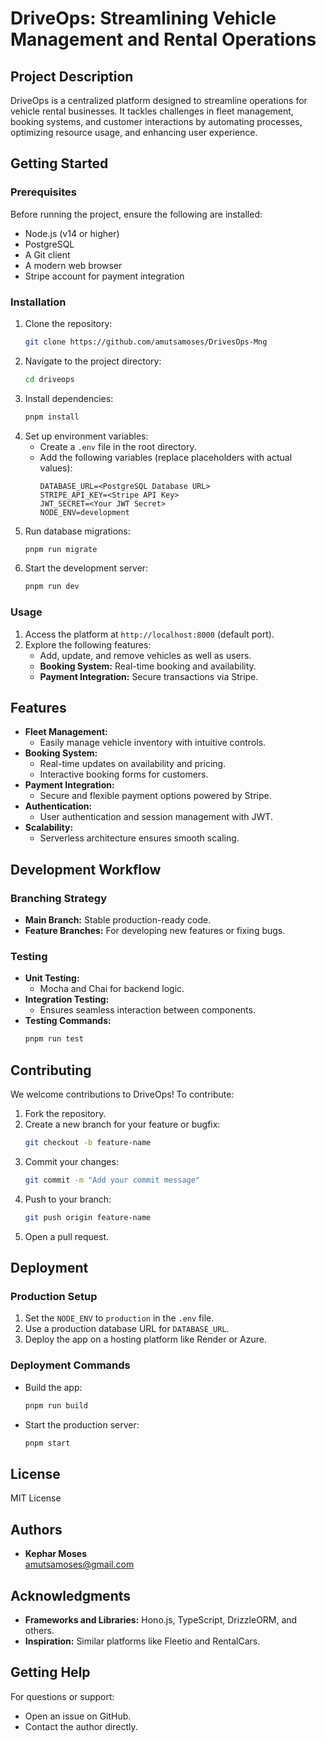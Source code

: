 # DriveOps: Streamlining Vehicle Management and Rental Operations

## Project Description

DriveOps is a centralized platform designed to streamline operations for vehicle rental businesses. It tackles challenges in fleet management, booking systems, and customer interactions by automating processes, optimizing resource usage, and enhancing user experience.

## Getting Started

### Prerequisites

Before running the project, ensure the following are installed:

- Node.js (v14 or higher)
- PostgreSQL
- A Git client
- A modern web browser
- Stripe account for payment integration

### Installation

1. Clone the repository:
   ```bash
   git clone https://github.com/amutsamoses/DrivesOps-Mng
   ```
2. Navigate to the project directory:
   ```bash
   cd driveops
   ```
3. Install dependencies:
   ```bash
   pnpm install
   ```
4. Set up environment variables:
   - Create a `.env` file in the root directory.
   - Add the following variables (replace placeholders with actual values):
     ```env
     DATABASE_URL=<PostgreSQL Database URL>
     STRIPE_API_KEY=<Stripe API Key>
     JWT_SECRET=<Your JWT Secret>
     NODE_ENV=development
     ```
5. Run database migrations:
   ```bash
   pnpm run migrate
   ```
6. Start the development server:
   ```bash
   pnpm run dev
   ```

### Usage

1. Access the platform at `http://localhost:8000` (default port).
2. Explore the following features:
   - Add, update, and remove vehicles as well as users.
   - **Booking System:** Real-time booking and availability.
   - **Payment Integration:** Secure transactions via Stripe.

## Features

- **Fleet Management:**
  - Easily manage vehicle inventory with intuitive controls.
- **Booking System:**
  - Real-time updates on availability and pricing.
  - Interactive booking forms for customers.
- **Payment Integration:**
  - Secure and flexible payment options powered by Stripe.
- **Authentication:**
  - User authentication and session management with JWT.
- **Scalability:**
  - Serverless architecture ensures smooth scaling.

## Development Workflow

### Branching Strategy

- **Main Branch:** Stable production-ready code.
- **Feature Branches:** For developing new features or fixing bugs.

### Testing

- **Unit Testing:**
  - Mocha and Chai for backend logic.
- **Integration Testing:**
  - Ensures seamless interaction between components.
- **Testing Commands:**
  ```bash
  pnpm run test
  ```

## Contributing

We welcome contributions to DriveOps! To contribute:

1. Fork the repository.
2. Create a new branch for your feature or bugfix:
   ```bash
   git checkout -b feature-name
   ```
3. Commit your changes:
   ```bash
   git commit -m "Add your commit message"
   ```
4. Push to your branch:
   ```bash
   git push origin feature-name
   ```
5. Open a pull request.

## Deployment

### Production Setup

1. Set the `NODE_ENV` to `production` in the `.env` file.
2. Use a production database URL for `DATABASE_URL`.
3. Deploy the app on a hosting platform like Render or Azure.

### Deployment Commands

- Build the app:
  ```bash
  pnpm run build
  ```
- Start the production server:
  ```bash
  pnpm start
  ```

## License

MIT License

## Authors

- **Kephar Moses**  
  amutsamoses@gmail.com

## Acknowledgments

- **Frameworks and Libraries:** Hono.js, TypeScript, DrizzleORM, and others.
- **Inspiration:** Similar platforms like Fleetio and RentalCars.

## Getting Help

For questions or support:

- Open an issue on GitHub.
- Contact the author directly.
